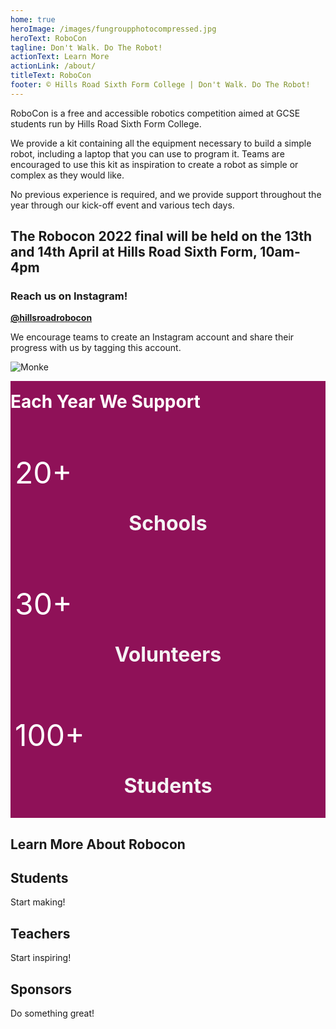 ```yaml
---
home: true
heroImage: /images/fungroupphotocompressed.jpg
heroText: RoboCon
tagline: Don't Walk. Do The Robot!
actionText: Learn More
actionLink: /about/
titleText: RoboCon
footer: © Hills Road Sixth Form College | Don't Walk. Do The Robot!
---
```

<p>
RoboCon is a free and accessible robotics competition aimed at GCSE students run by Hills Road Sixth Form College.  

We provide a kit containing all the equipment necessary to build a simple robot, including a laptop that you can use to program it. Teams are encouraged to use this kit as inspiration to create a robot as simple or complex as they would like. 

No previous experience is required, and we provide support throughout the year through our kick-off event and various tech days. 

</p>

<h2>The Robocon 2022 final will be held on the 13th and 14th April at Hills Road Sixth Form, 10am-4pm</h2>

<div>
<h3>Reach us on Instagram!</h3>

<p>
<a href=https://www.instagram.com/hillsroadrobocon/  ><b>@hillsroadrobocon</b> 
</a></p>

<p>We encourage teams to create an Instagram account and share their progress with us by tagging this account.</p>

![Monke](images/monke.png "Monke")

</div>

<div class = "stats">
    <h1 style ="margin-top: 16px;"> Each Year We Support</h1>
    <div class = "row">
        <div class= "collumn">
        <p class ="rowFigure"> 20+ </p>
        <p class = "rowText"> Schools </p>
        </div>
        <div class = "collumn">
        <p class ="rowFigure"> 30+ </p>
        <p class = "rowText"> Volunteers </p>
        </div>
        <div class = "collumn">
        <p class ="rowFigure"> 100+ </p>
        <p class = "rowText"> Students </p>
        </div>
    </div>
</div>

<h2>Learn More About Robocon </h2>
  <div class="feature">
    <h2>Students</h2>
    <router-link class="feature-button" to="/about/for-students.html">Start making!</router-link>
  </div>
  <div class="feature">
    <h2>Teachers</h2>
    <router-link class="feature-button" to="/about/for-teachers.html">Start inspiring!</router-link>
  </div>
  <div class="feature">
    <h2>Sponsors</h2>
    <router-link class="feature-button" to="/about/for-sponsors.html">Do something great!</router-link>
  </div>

<style>
.rowFigure {color: #fff; font-size: 3rem; margin-bottom: 0; #text-align: center;}
.rowText {font-size: 2rem; color: #f5f3f4; font-weight: bold; text-align: center;}
.collumn {position: relative; display: inline-block; box-sizing: border-box; float: left; padding-left:0.5em; padding-right:0.5em;width: 100%;}
.row {max-width: 100%; margin-left: auto; margin-right: auto; overflow: hidden;}
.stats {background: #8f1158; color: #fff; margin: 0 auto; padding: 0; overflow: hidden;}
</style>